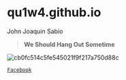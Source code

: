 # qu1w4.github.io
John Joaquin Sabio

> **We Should Hang Out Sometime**

![cb0fc514c5fe545021f9f217a750d88c](https://user-images.githubusercontent.com/122423992/212091463-cb25c401-d0da-4dc1-b10c-01cc920fd052.jpg)

[`Facebook`](https://www.facebook.com/profile.php?id=100086511746127)
